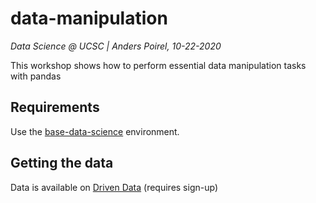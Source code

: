 # data-manipulation

*Data Science @ UCSC | Anders Poirel, 10-22-2020*

This workshop shows how to perform essential data manipulation
tasks with pandas

## Requirements

Use the [base-data-science](https://github.com/datascienceucsc/environments/blob/main/base-data-science/environment.yml) 
environment.

## Getting the data

Data is available on [Driven Data](https://www.drivendata.org/competitions/7/pump-it-up-data-mining-the-water-table/) 
(requires sign-up)